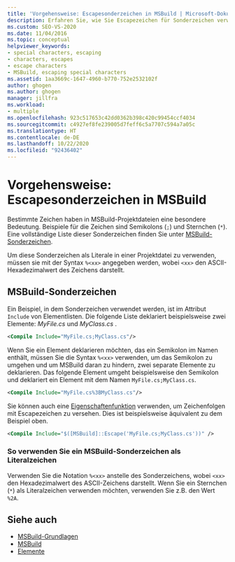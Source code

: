 ```yaml
---
title: 'Vorgehensweise: Escapesonderzeichen in MSBuild | Microsoft-Dokumentation'
description: Erfahren Sie, wie Sie Escapezeichen für Sonderzeichen verwenden, damit diese Zeichen als Literale in MSBuild-Projektdateien verwendet werden können.
ms.custom: SEO-VS-2020
ms.date: 11/04/2016
ms.topic: conceptual
helpviewer_keywords:
- special characters, escaping
- characters, escapes
- escape characters
- MSBuild, escaping special characters
ms.assetid: 1aa3669c-1647-4960-b770-752e2532102f
author: ghogen
ms.author: ghogen
manager: jillfra
ms.workload:
- multiple
ms.openlocfilehash: 923c517653c42dd0362b398c420c99454ccf4034
ms.sourcegitcommit: c4927ef8fe239005d7feff6c5a7707c594a7a05c
ms.translationtype: HT
ms.contentlocale: de-DE
ms.lasthandoff: 10/22/2020
ms.locfileid: "92436402"
---
```

# <a name="how-to-escape-special-characters-in-msbuild"></a>Vorgehensweise: Escapesonderzeichen in MSBuild

Bestimmte Zeichen haben in MSBuild-Projektdateien eine besondere Bedeutung. Beispiele für die Zeichen sind Semikolons (`;`) und Sternchen (`*`). Eine vollständige Liste dieser Sonderzeichen finden Sie unter [MSBuild-Sonderzeichen](../msbuild/msbuild-special-characters.md).

Um diese Sonderzeichen als Literale in einer Projektdatei zu verwenden, müssen sie mit der Syntax `%<xx>` angegeben werden, wobei `<xx>` den ASCII-Hexadezimalwert des Zeichens darstellt.

## <a name="msbuild-special-characters"></a>MSBuild-Sonderzeichen

Ein Beispiel, in dem Sonderzeichen verwendet werden, ist im Attribut `Include` von Elementlisten. Die folgende Liste deklariert beispielsweise zwei Elemente: *MyFile.cs* und *MyClass.cs* .

```xml
<Compile Include="MyFile.cs;MyClass.cs"/>
```

Wenn Sie ein Element deklarieren möchten, das ein Semikolon im Namen enthält, müssen Sie die Syntax `%<xx>` verwenden, um das Semikolon zu umgehen und um MSBuild daran zu hindern, zwei separate Elemente zu deklarieren. Das folgende Element umgeht beispielsweise den Semikolon und deklariert ein Element mit dem Namen `MyFile.cs;MyClass.cs`.

```xml
<Compile Include="MyFile.cs%3BMyClass.cs"/>
```

Sie können auch eine [Eigenschaftenfunktion](../msbuild/property-functions.md) verwenden, um Zeichenfolgen mit Escapezeichen zu versehen. Dies ist beispielsweise äquivalent zu dem Beispiel oben.

```xml
<Compile Include="$([MSBuild]::Escape('MyFile.cs;MyClass.cs'))" />
```

### <a name="to-use-an-msbuild-special-character-as-a-literal-character"></a>So verwenden Sie ein MSBuild-Sonderzeichen als Literalzeichen

Verwenden Sie die Notation `%<xx>` anstelle des Sonderzeichens, wobei `<xx>` den Hexadezimalwert des ASCII-Zeichens darstellt. Wenn Sie ein Sternchen (`*`) als Literalzeichen verwenden möchten, verwenden Sie z.B. den Wert `%2A`.

## <a name="see-also"></a>Siehe auch
- [MSBuild-Grundlagen](../msbuild/msbuild-concepts.md)
- [MSBuild](../msbuild/msbuild.md)
- [Elemente](../msbuild/msbuild-items.md)
